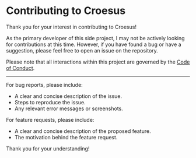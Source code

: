 # Contributing to Croesus

Thank you for your interest in contributing to Croesus!

As the primary developer of this side project, I may not be actively looking for contributions at this time. However, if you have found a bug or have a suggestion, please feel free to open an issue on the repository.

Please note that all interactions within this project are governed by the [Code of Conduct](CODE_OF_CONDUCT.md).

---

For bug reports, please include:

* A clear and concise description of the issue.
* Steps to reproduce the issue.
* Any relevant error messages or screenshots.

For feature requests, please include:

* A clear and concise description of the proposed feature.
* The motivation behind the feature request.

Thank you for your understanding!